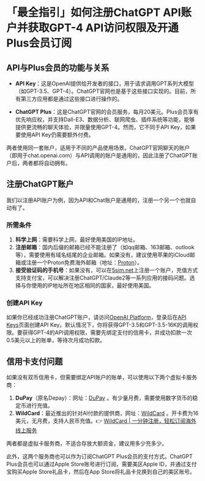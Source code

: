 # 「最全指引」如何注册ChatGPT API账户并获取GPT-4 API访问权限及开通Plus会员订阅

## API与Plus会员的功能与关系

- **API Key**：这是OpenAI提供给开发者的接口，用于请求调用GPT系列大模型（如GPT-3.5、GPT-4）。ChatGPT官网也是基于这些接口实现的。目前，所有第三方应用都是通过这些接口进行操作的。

- **ChatGPT Plus**：这是ChatGPT官网的会员服务，每月20美元。Plus会员享有优先响应权，并支持Dall-E3、数据分析、联网爬虫、插件系统等功能，能够提供更流畅的聊天体验，并限量使用GPT-4。然而，它不同于API Key，如果要使用API Key仍需要额外付费。

两者使用同一套账户，适用于不同的产品使用场景。ChatGPT官网聊天的账户（即用于chat.openai.com）与API调用的账户是通用的，因此注册了ChatGPT账户后，两者都将自动拥有。

## 注册ChatGPT账户

我们以注册API账户为例，因为API和Chat账户是通用的，注册一个另一个也就自动有了。

### 所需条件

1. **科学上网**：需要科学上网，最好使用美国的IP地址。
2. **注册邮箱**：国内后缀的邮箱已经不能注册了（如qq邮箱、163邮箱、outlook等），需要使用有域名结尾的企业邮箱。如果没有，建议使用苹果的iCloud邮箱或注册一个Proton免费海外邮箱（地址：[Proton](https://proton.me/)）。
3. **接受验证码的手机号**：如果没有，可以在[5sim.net](https://5sim.net/)上注册一个账户，充值方式支持支付宝，可以解决注册ChatGPT/Claude2等一系列应用的接码问题。选择与你使用的IP地址所在地区相同的国家，最好使用美国。

### 创建API Key

如果你已经成功注册ChatGPT账户，请访问[OpenAI Platform](https://platform.openai.com/)，登录后在[API Keys](https://platform.openai.com/account/api-keys)页面创建API Key。默认情况下，你将获得GPT-3.5和GPT-3.5-16K的调用权限。要获得GPT-4的API调用权限，需要先绑定支付的信用卡，并成功扣款一次0.5美元以上的账单，等待次月成功扣款。

## 信用卡支付问题

如果没有双币信用卡，但需要绑定API账户的账单，可以使用以下两个虚拟卡服务商：

1. **DuPay**（原名Depay）：网址：[DuPay](https://www.dupay.one/) 。有少量月费，需要使用数字货币的稳定币进行充值。
2. **WildCard**：最近推出的针对AI付款的提供商，网址：[WildCard](https://bbtdd.com/WildCard) 。开卡费为16美元，无月费，支持人民币充值。👉 [WildCard | 一分钟注册，轻松订阅海外线上服务](https://bbtdd.com/WildCard)

两者都是虚拟卡服务商，不适合存放大额资金，建议用多少充多少。

此外，这两个服务商也可以作为订阅ChatGPT Plus会员的支付方式。ChatGPT Plus会员也可以通过Apple Store账号进行订阅，需要美区Apple ID，并通过支付宝购买Apple Store礼品卡，然后在App Store将礼品卡兑换到自己的美区账号。